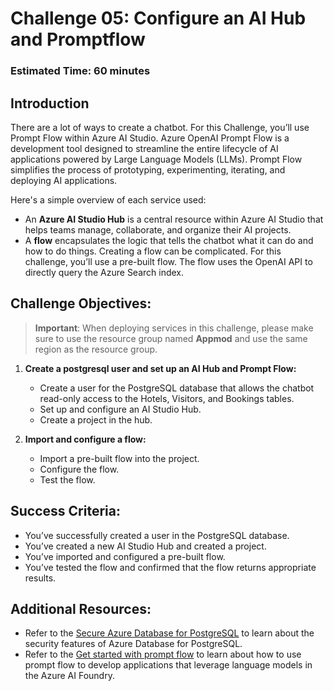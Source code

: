# Challenge 05: Configure an AI Hub and Promptflow
### Estimated Time: 60 minutes
## Introduction

There are a lot of ways to create a chatbot. For this Challenge, you’ll use Prompt Flow within Azure AI Studio. Azure OpenAI Prompt Flow is a development tool designed to streamline the entire lifecycle of AI applications powered by Large Language Models (LLMs). Prompt Flow simplifies the process of prototyping, experimenting, iterating, and deploying AI applications.

Here's a simple overview of each service used:

- An **Azure AI Studio Hub** is a central resource within Azure AI Studio that helps teams manage, collaborate, and organize their AI projects.
- A **flow** encapsulates the logic that tells the chatbot what it can do and how to do things. Creating a flow can be complicated. For this challenge, you’ll use a pre-built flow. The flow uses the OpenAI API to directly query the Azure Search index.

## Challenge Objectives:

> **Important**: When deploying services in this challenge, please make sure to use the resource group named **Appmod** and use the same region as the resource group.

1. **Create a postgresql user and set up an AI Hub and Prompt Flow:**

   - Create a user for the PostgreSQL database that allows the chatbot read-only access to the Hotels, Visitors, and Bookings tables.
   - Set up and configure an AI Studio Hub.
   - Create a project in the hub.

1. **Import and configure a flow:** 

   - Import a pre-built flow into the project. 
   - Configure the flow.
   - Test the flow.

## Success Criteria:

- You’ve successfully created a user in the PostgreSQL database.
- You’ve created a new AI Studio Hub and created a project.
- You’ve imported and configured a pre-built flow.
- You’ve tested the flow and confirmed that the flow returns appropriate results.

## Additional Resources:

-  Refer to the  [Secure Azure Database for PostgreSQL](https://learn.microsoft.com/en-us/training/modules/secure-azure-database-for-postgresql/) to learn about the security features of Azure Database for PostgreSQL.
-  Refer to the  [Get started with prompt flow](https://learn.microsoft.com/en-us/training/modules/get-started-prompt-flow-ai-studio/) to learn about how to use prompt flow to develop applications that leverage language models in the Azure AI Foundry.

